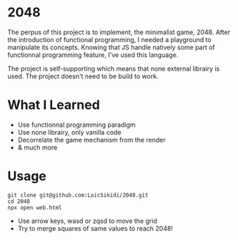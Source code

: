 # 2048

The perpus of this project is to implement, the minimalist game, 2048. After the introduction of functional programming, I needed a playground to manipulate its concepts. Knowing that JS handle natively some part of functionnal programming feature, I've used this language.

The project is self-supporting which means that none external librairy is used. The project doesn't need to be build to work.

# What I Learned

* Use functionnal programming paradigm
* Use none librairy, only vanilla code
* Decorrelate the game mechanism from the render
* & much more

# Usage

```shell
git clone git@github.com:LoicSikidi/2048.git
cd 2048
npx open web.html
```

* Use arrow keys, wasd or zqsd to move the grid
* Try to merge squares of same values to reach 2048!
